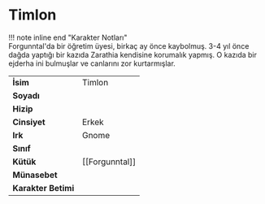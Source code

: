 # Timlon   
  
!!! note inline end "Karakter Notları"  
	Forgunntal'da bir öğretim üyesi, birkaç ay önce kaybolmuş. 3-4 yıl önce dağda yaptığı bir kazıda Zarathia kendisine korumalık yapmış. O kazıda bir ejderha ini bulmuşlar ve canlarını zor kurtarmışlar.     
  
|  |  |  
|---|---|  
| **İsim** | Timlon |  
| **Soyadı** |  |  
| **Hizip** |  |  
| **Cinsiyet** | Erkek |  
| **Irk** | Gnome |  
| **Sınıf** |  |  
| **Kütük** | [[Forgunntal]] |  
| **Münasebet** |  |  
| **Karakter Betimi** |  |  
  
  
